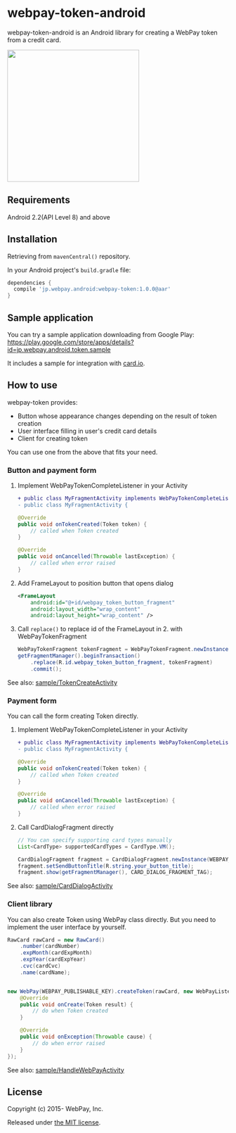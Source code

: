 # webpay-token-android

webpay-token-android is an Android library for creating a WebPay token from a credit card.

<img src="https://raw.github.com/webpay/webpay-token-android/screenshot/screenshots/card_dialog.png" width="300px;" />

## Requirements

Android 2.2(API Level 8) and above

## Installation

Retrieving from `mavenCentral()` repository.

In your Android project's `build.gradle` file:


```groovy
dependencies {
  compile 'jp.webpay.android:webpay-token:1.0.0@aar'
}
```

## Sample application

You can try a sample application downloading from Google Play: https://play.google.com/store/apps/details?id=jp.webpay.android.token.sample

It includes a sample for integration with [card.io](https://www.card.io/).

## How to use

webpay-token provides:

- Button whose appearance changes depending on the result of token creation
- User interface filling in user's credit card details
- Client for creating token

You can use one from the above that fits your need.

### Button and payment form


1. Implement WebPayTokenCompleteListener in your Activity
    ```diff
    + public class MyFragmentActivity implements WebPayTokenCompleteListener {
    - public class MyFragmentActivity {
    ```
    ```java
    @Override
    public void onTokenCreated(Token token) {
        // called when Token created
    }
    
    @Override
    public void onCancelled(Throwable lastException) {
        // called when error raised
    }
    ```
2. Add FrameLayout to position button that opens dialog

    ```xml
    <FrameLayout
        android:id="@+id/webpay_token_button_fragment"
        android:layout_width="wrap_content"
        android:layout_height="wrap_content" />
    ```

3. Call `replace()` to replace id of the FrameLayout in 2. with WebPayTokenFragment
  
    ```java
    WebPayTokenFragment tokenFragment = WebPayTokenFragment.newInstance(WEBPAY_PUBLISHABLE_KEY);
    getFragmentManager().beginTransaction()
        .replace(R.id.webpay_token_button_fragment, tokenFragment)
        .commit();
    ```

See also: [sample/TokenCreateActivity](https://github.com/webpay/webpay-token-android/blob/master/sample/src/main/java/jp/webpay/android/token/sample/TokenCreateActivity.java)

### Payment form

You can call the form creating Token directly.

1. Implement WebPayTokenCompleteListener in your Activity
    ```diff
    + public class MyFragmentActivity implements WebPayTokenCompleteListener {
    - public class MyFragmentActivity {
    ```
    ```java
    @Override
    public void onTokenCreated(Token token) {
        // called when Token created
    }
    
    @Override
    public void onCancelled(Throwable lastException) {
        // called when error raised
    }
    ```
2. Call CardDialogFragment directly
    ```java
    // You can specify supporting card types manually
    List<CardType> supportedCardTypes = CardType.VM();
    
    CardDialogFragment fragment = CardDialogFragment.newInstance(WEBPAY_PUBLISHABLE_KEY,     supportedCardTypes);
    fragment.setSendButtonTitle(R.string.your_button_title);
    fragment.show(getFragmentManager(), CARD_DIALOG_FRAGMENT_TAG);
    ```

See also: [sample/CardDialogActivity](https://github.com/webpay/webpay-token-android/blob/master/sample/src/main/java/jp/webpay/android/token/sample/CardDialogActivity.java)

### Client library

You can also create Token using WebPay class directly.
But you need to implement the user interface by yourself.

```java
RawCard rawCard = new RawCard()
    .number(cardNumber)
    .expMonth(cardExpMonth)
    .expYear(cardExpYear)
    .cvc(cardCvc)
    .name(cardName);


new WebPay(WEBPAY_PUBLISHABLE_KEY).createToken(rawCard, new WebPayListener<Token>() {
    @Override
    public void onCreate(Token result) {
        // do when Token created
    }

    @Override
    public void onException(Throwable cause) {
        // do when error raised
    }
});
```

See also: [sample/HandleWebPayActivity](https://github.com/webpay/webpay-token-android/blob/master/sample/src/main/java/jp/webpay/android/token/sample/HandleWebPayActivity.java)

## License

Copyright (c) 2015- WebPay, Inc.

Released under [the MIT license](http://opensource.org/licenses/mit-license.html).
